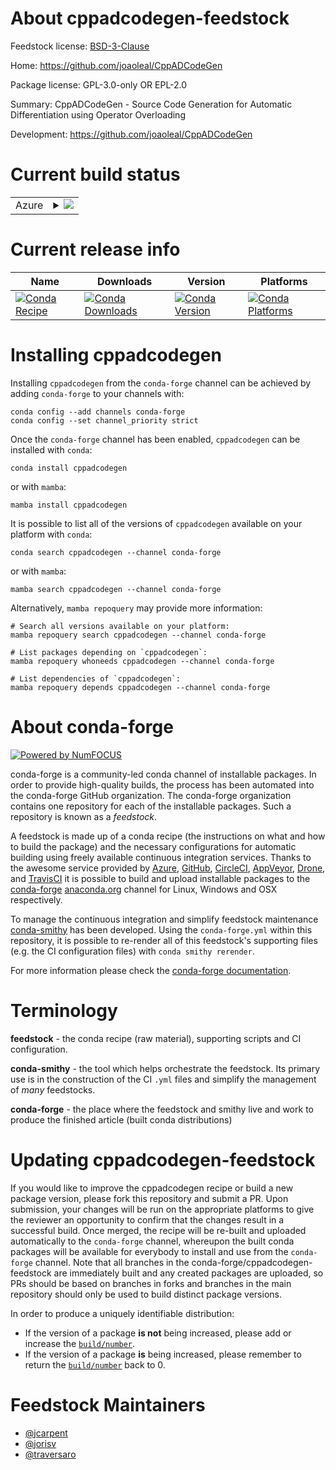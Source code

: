 About cppadcodegen-feedstock
============================

Feedstock license: [BSD-3-Clause](https://github.com/conda-forge/cppadcodegen-feedstock/blob/main/LICENSE.txt)

Home: https://github.com/joaoleal/CppADCodeGen

Package license: GPL-3.0-only OR EPL-2.0

Summary: CppADCodeGen - Source Code Generation for Automatic Differentiation using Operator Overloading

Development: https://github.com/joaoleal/CppADCodeGen

Current build status
====================


<table>
    
  <tr>
    <td>Azure</td>
    <td>
      <details>
        <summary>
          <a href="https://dev.azure.com/conda-forge/feedstock-builds/_build/latest?definitionId=12313&branchName=main">
            <img src="https://dev.azure.com/conda-forge/feedstock-builds/_apis/build/status/cppadcodegen-feedstock?branchName=main">
          </a>
        </summary>
        <table>
          <thead><tr><th>Variant</th><th>Status</th></tr></thead>
          <tbody><tr>
              <td>linux_64</td>
              <td>
                <a href="https://dev.azure.com/conda-forge/feedstock-builds/_build/latest?definitionId=12313&branchName=main">
                  <img src="https://dev.azure.com/conda-forge/feedstock-builds/_apis/build/status/cppadcodegen-feedstock?branchName=main&jobName=linux&configuration=linux%20linux_64_" alt="variant">
                </a>
              </td>
            </tr><tr>
              <td>osx_64</td>
              <td>
                <a href="https://dev.azure.com/conda-forge/feedstock-builds/_build/latest?definitionId=12313&branchName=main">
                  <img src="https://dev.azure.com/conda-forge/feedstock-builds/_apis/build/status/cppadcodegen-feedstock?branchName=main&jobName=osx&configuration=osx%20osx_64_" alt="variant">
                </a>
              </td>
            </tr><tr>
              <td>osx_arm64</td>
              <td>
                <a href="https://dev.azure.com/conda-forge/feedstock-builds/_build/latest?definitionId=12313&branchName=main">
                  <img src="https://dev.azure.com/conda-forge/feedstock-builds/_apis/build/status/cppadcodegen-feedstock?branchName=main&jobName=osx&configuration=osx%20osx_arm64_" alt="variant">
                </a>
              </td>
            </tr><tr>
              <td>win_64</td>
              <td>
                <a href="https://dev.azure.com/conda-forge/feedstock-builds/_build/latest?definitionId=12313&branchName=main">
                  <img src="https://dev.azure.com/conda-forge/feedstock-builds/_apis/build/status/cppadcodegen-feedstock?branchName=main&jobName=win&configuration=win%20win_64_" alt="variant">
                </a>
              </td>
            </tr>
          </tbody>
        </table>
      </details>
    </td>
  </tr>
</table>

Current release info
====================

| Name | Downloads | Version | Platforms |
| --- | --- | --- | --- |
| [![Conda Recipe](https://img.shields.io/badge/recipe-cppadcodegen-green.svg)](https://anaconda.org/conda-forge/cppadcodegen) | [![Conda Downloads](https://img.shields.io/conda/dn/conda-forge/cppadcodegen.svg)](https://anaconda.org/conda-forge/cppadcodegen) | [![Conda Version](https://img.shields.io/conda/vn/conda-forge/cppadcodegen.svg)](https://anaconda.org/conda-forge/cppadcodegen) | [![Conda Platforms](https://img.shields.io/conda/pn/conda-forge/cppadcodegen.svg)](https://anaconda.org/conda-forge/cppadcodegen) |

Installing cppadcodegen
=======================

Installing `cppadcodegen` from the `conda-forge` channel can be achieved by adding `conda-forge` to your channels with:

```
conda config --add channels conda-forge
conda config --set channel_priority strict
```

Once the `conda-forge` channel has been enabled, `cppadcodegen` can be installed with `conda`:

```
conda install cppadcodegen
```

or with `mamba`:

```
mamba install cppadcodegen
```

It is possible to list all of the versions of `cppadcodegen` available on your platform with `conda`:

```
conda search cppadcodegen --channel conda-forge
```

or with `mamba`:

```
mamba search cppadcodegen --channel conda-forge
```

Alternatively, `mamba repoquery` may provide more information:

```
# Search all versions available on your platform:
mamba repoquery search cppadcodegen --channel conda-forge

# List packages depending on `cppadcodegen`:
mamba repoquery whoneeds cppadcodegen --channel conda-forge

# List dependencies of `cppadcodegen`:
mamba repoquery depends cppadcodegen --channel conda-forge
```


About conda-forge
=================

[![Powered by
NumFOCUS](https://img.shields.io/badge/powered%20by-NumFOCUS-orange.svg?style=flat&colorA=E1523D&colorB=007D8A)](https://numfocus.org)

conda-forge is a community-led conda channel of installable packages.
In order to provide high-quality builds, the process has been automated into the
conda-forge GitHub organization. The conda-forge organization contains one repository
for each of the installable packages. Such a repository is known as a *feedstock*.

A feedstock is made up of a conda recipe (the instructions on what and how to build
the package) and the necessary configurations for automatic building using freely
available continuous integration services. Thanks to the awesome service provided by
[Azure](https://azure.microsoft.com/en-us/services/devops/), [GitHub](https://github.com/),
[CircleCI](https://circleci.com/), [AppVeyor](https://www.appveyor.com/),
[Drone](https://cloud.drone.io/welcome), and [TravisCI](https://travis-ci.com/)
it is possible to build and upload installable packages to the
[conda-forge](https://anaconda.org/conda-forge) [anaconda.org](https://anaconda.org/)
channel for Linux, Windows and OSX respectively.

To manage the continuous integration and simplify feedstock maintenance
[conda-smithy](https://github.com/conda-forge/conda-smithy) has been developed.
Using the ``conda-forge.yml`` within this repository, it is possible to re-render all of
this feedstock's supporting files (e.g. the CI configuration files) with ``conda smithy rerender``.

For more information please check the [conda-forge documentation](https://conda-forge.org/docs/).

Terminology
===========

**feedstock** - the conda recipe (raw material), supporting scripts and CI configuration.

**conda-smithy** - the tool which helps orchestrate the feedstock.
                   Its primary use is in the construction of the CI ``.yml`` files
                   and simplify the management of *many* feedstocks.

**conda-forge** - the place where the feedstock and smithy live and work to
                  produce the finished article (built conda distributions)


Updating cppadcodegen-feedstock
===============================

If you would like to improve the cppadcodegen recipe or build a new
package version, please fork this repository and submit a PR. Upon submission,
your changes will be run on the appropriate platforms to give the reviewer an
opportunity to confirm that the changes result in a successful build. Once
merged, the recipe will be re-built and uploaded automatically to the
`conda-forge` channel, whereupon the built conda packages will be available for
everybody to install and use from the `conda-forge` channel.
Note that all branches in the conda-forge/cppadcodegen-feedstock are
immediately built and any created packages are uploaded, so PRs should be based
on branches in forks and branches in the main repository should only be used to
build distinct package versions.

In order to produce a uniquely identifiable distribution:
 * If the version of a package **is not** being increased, please add or increase
   the [``build/number``](https://docs.conda.io/projects/conda-build/en/latest/resources/define-metadata.html#build-number-and-string).
 * If the version of a package **is** being increased, please remember to return
   the [``build/number``](https://docs.conda.io/projects/conda-build/en/latest/resources/define-metadata.html#build-number-and-string)
   back to 0.

Feedstock Maintainers
=====================

* [@jcarpent](https://github.com/jcarpent/)
* [@jorisv](https://github.com/jorisv/)
* [@traversaro](https://github.com/traversaro/)


